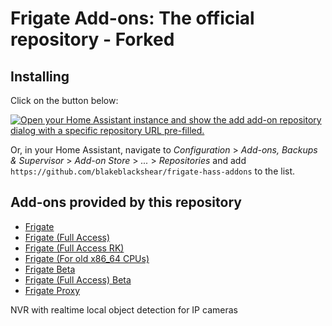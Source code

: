# Frigate Add-ons: The official repository - Forked

## Installing

Click on the button below:

[![Open your Home Assistant instance and show the add add-on repository dialog with a specific repository URL pre-filled.](https://my.home-assistant.io/badges/supervisor_add_addon_repository.svg)](https://my.home-assistant.io/redirect/supervisor_add_addon_repository/?repository_url=https%3A%2F%2Fgithub.com%2Fblakeblackshear%2Ffrigate-hass-addons)

Or, in your Home Assistant, navigate to _Configuration_ > _Add-ons, Backups & Supervisor_ > _Add-on Store_ > _..._ > _Repositories_ and add `https://github.com/blakeblackshear/frigate-hass-addons` to the list.

## Add-ons provided by this repository
- [Frigate](frigate/README.md)
- [Frigate (Full Access)](frigate_fa/README.md)
- [Frigate (Full Access RK)](frigate_fa_rk/README.md)
- [Frigate (For old x86_64 CPUs)](frigate_oldcpu/README.md)
- [Frigate Beta](frigate_beta/README.md)
- [Frigate (Full Access) Beta](frigate_fa_beta/README.md)
- [Frigate Proxy](frigate_proxy/README.md)

NVR with realtime local object detection for IP cameras
